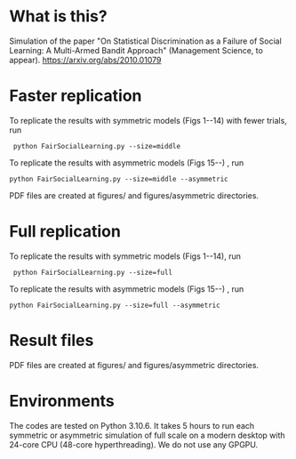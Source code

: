 # What is this?

Simulation of the paper "On Statistical Discrimination as a Failure of Social Learning: A Multi-Armed Bandit Approach" (Management Science, to appear). https://arxiv.org/abs/2010.01079

# Faster replication

To replicate the results with symmetric models (Figs 1--14) with fewer trials, run
```
 python FairSocialLearning.py --size=middle
```
To replicate the results with asymmetric models (Figs 15--) , run 
```
python FairSocialLearning.py --size=middle --asymmetric
```

PDF files are created at figures/ and figures/asymmetric directories.

# Full replication

To replicate the results with symmetric models (Figs 1--14), run
```
 python FairSocialLearning.py --size=full
```
To replicate the results with asymmetric models (Figs 15--) , run 
```
python FairSocialLearning.py --size=full --asymmetric
```

# Result files

PDF files are created at figures/ and figures/asymmetric directories.

# Environments

The codes are tested on Python 3.10.6. It takes 5 hours to run each symmetric or asymmetric simulation of full scale on a modern desktop with 24-core CPU (48-core hyperthreading). We do not use any GPGPU.
